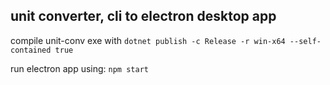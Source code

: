 ## unit converter, cli to electron desktop app

compile unit-conv exe with `dotnet publish -c Release -r win-x64 --self-contained true`

run electron app using: `npm start`

